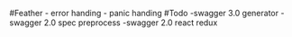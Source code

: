 #Feather
    - error handing
    - panic handing
#Todo
    -swagger 3.0 generator
    -swagger 2.0 spec preprocess
    -swagger 2.0 react redux